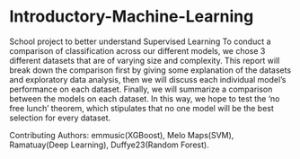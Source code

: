 # Introductory-Machine-Learning
School project to better understand Supervised Learning
To conduct a comparison of classification across our different models, we chose 3 different datasets that are of varying size 
and complexity. This report will break down the comparison first by giving some explanation of the datasets and exploratory data analysis,
then we will discuss each individual model’s performance on each dataset. Finally, we will summarize a comparison between the models on 
each dataset. In this way, we hope to test the ‘no free lunch’ theorem, which stipulates that no one model will be the best selection 
for every dataset. 

Contributing Authors: emmusic(XGBoost), Melo Maps(SVM), Ramatuay(Deep Learning), Duffye23(Random Forest).

